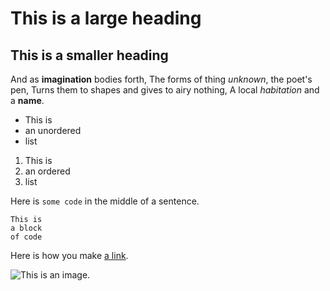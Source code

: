 # This is a large heading

## This is a smaller heading

And as **imagination** bodies forth,
The forms of thing *unknown*, the poet's pen,
Turns them to shapes and gives to airy nothing,
A local *habitation* and a **name**.

- This is
- an unordered
- list

1. This is
2. an ordered
3. list

Here is `some code` in the middle of a sentence.

```
This is 
a block
of code
```

Here is how you make [a link](https://www.wikipedia.org).

![This is an image.](http://github.com/yihui/xaringan/releases/download/v0.0.2/karl-moustache.jpg)
